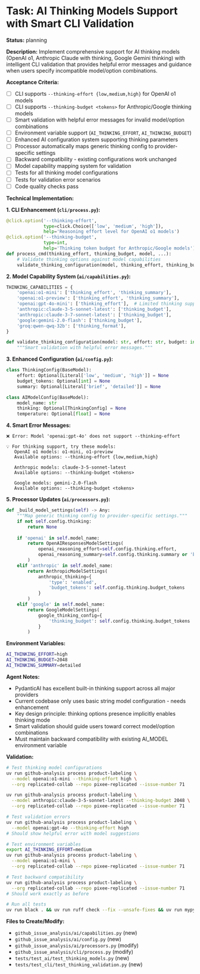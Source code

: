 # Task: AI Thinking Models Support with Smart CLI Validation

**Status:** planning

**Description:**
Implement comprehensive support for AI thinking models (OpenAI o1, Anthropic Claude with thinking, Google Gemini thinking) with intelligent CLI validation that provides helpful error messages and guidance when users specify incompatible model/option combinations.

**Acceptance Criteria:**
- [ ] CLI supports `--thinking-effort {low,medium,high}` for OpenAI o1 models
- [ ] CLI supports `--thinking-budget <tokens>` for Anthropic/Google thinking models  
- [ ] Smart validation with helpful error messages for invalid model/option combinations
- [ ] Environment variable support (`AI_THINKING_EFFORT`, `AI_THINKING_BUDGET`)
- [ ] Enhanced AI configuration system supporting thinking parameters
- [ ] Processor automatically maps generic thinking config to provider-specific settings
- [ ] Backward compatibility - existing configurations work unchanged
- [ ] Model capability mapping system for validation
- [ ] Tests for all thinking model configurations
- [ ] Tests for validation error scenarios
- [ ] Code quality checks pass

**Technical Implementation:**

**1. CLI Enhancement (`cli/process.py`):**
```python
@click.option('--thinking-effort', 
              type=click.Choice(['low', 'medium', 'high']),
              help='Reasoning effort level for OpenAI o1 models')
@click.option('--thinking-budget', 
              type=int,
              help='Thinking token budget for Anthropic/Google models')
def process_cmd(thinking_effort, thinking_budget, model, ...):
    # Validate thinking options against model capabilities
    validate_thinking_configuration(model, thinking_effort, thinking_budget)
```

**2. Model Capability System (`ai/capabilities.py`):**
```python
THINKING_CAPABILITIES = {
    'openai:o1-mini': ['thinking_effort', 'thinking_summary'],
    'openai:o1-preview': ['thinking_effort', 'thinking_summary'],
    'openai:gpt-4o-mini': ['thinking_effort'],  # Limited thinking support
    'anthropic:claude-3-5-sonnet-latest': ['thinking_budget'],
    'anthropic:claude-3-7-sonnet-latest': ['thinking_budget'],
    'google:gemini-2.0-flash': ['thinking_budget'],
    'groq:qwen-qwq-32b': ['thinking_format'],
}

def validate_thinking_configuration(model: str, effort: str, budget: int) -> None:
    """Smart validation with helpful error messages."""
```

**3. Enhanced Configuration (`ai/config.py`):**
```python
class ThinkingConfig(BaseModel):
    effort: Optional[Literal['low', 'medium', 'high']] = None
    budget_tokens: Optional[int] = None
    summary: Optional[Literal['brief', 'detailed']] = None

class AIModelConfig(BaseModel):
    model_name: str
    thinking: Optional[ThinkingConfig] = None
    temperature: Optional[float] = None
```

**4. Smart Error Messages:**
```
❌ Error: Model 'openai:gpt-4o' does not support --thinking-effort

💡 For thinking support, try these models:
   OpenAI o1 models: o1-mini, o1-preview
   Available options: --thinking-effort {low,medium,high}

   Anthropic models: claude-3-5-sonnet-latest  
   Available options: --thinking-budget <tokens>

   Google models: gemini-2.0-flash
   Available options: --thinking-budget <tokens>
```

**5. Processor Updates (`ai/processors.py`):**
```python
def _build_model_settings(self) -> Any:
    """Map generic thinking config to provider-specific settings."""
    if not self.config.thinking:
        return None
        
    if 'openai' in self.model_name:
        return OpenAIResponsesModelSettings(
            openai_reasoning_effort=self.config.thinking.effort,
            openai_reasoning_summary=self.config.thinking.summary or 'brief'
        )
    elif 'anthropic' in self.model_name:
        return AnthropicModelSettings(
            anthropic_thinking={
                'type': 'enabled',
                'budget_tokens': self.config.thinking.budget_tokens
            }
        )
    elif 'google' in self.model_name:
        return GoogleModelSettings(
            google_thinking_config={
                'thinking_budget': self.config.thinking.budget_tokens
            }
        )
```

**Environment Variables:**
```bash
AI_THINKING_EFFORT=high
AI_THINKING_BUDGET=2048  
AI_THINKING_SUMMARY=detailed
```

**Agent Notes:**
- PydanticAI has excellent built-in thinking support across all major providers
- Current codebase only uses basic string model configuration - needs enhancement
- Key design principle: thinking options presence implicitly enables thinking mode
- Smart validation should guide users toward correct model/option combinations
- Must maintain backward compatibility with existing AI_MODEL environment variable

**Validation:**
```bash
# Test thinking model configurations
uv run github-analysis process product-labeling \
  --model openai:o1-mini --thinking-effort high \
  --org replicated-collab --repo pixee-replicated --issue-number 71

uv run github-analysis process product-labeling \
  --model anthropic:claude-3-5-sonnet-latest --thinking-budget 2048 \
  --org replicated-collab --repo pixee-replicated --issue-number 71

# Test validation errors
uv run github-analysis process product-labeling \
  --model openai:gpt-4o --thinking-effort high
# Should show helpful error with model suggestions

# Test environment variables
export AI_THINKING_EFFORT=medium
uv run github-analysis process product-labeling \
  --model openai:o1-mini \
  --org replicated-collab --repo pixee-replicated --issue-number 71

# Test backward compatibility
uv run github-analysis process product-labeling \
  --org replicated-collab --repo pixee-replicated --issue-number 71
# Should work exactly as before

# Run all tests
uv run black . && uv run ruff check --fix --unsafe-fixes && uv run mypy . && uv run pytest
```

**Files to Create/Modify:**
- `github_issue_analysis/ai/capabilities.py` (new)
- `github_issue_analysis/ai/config.py` (new) 
- `github_issue_analysis/ai/processors.py` (modify)
- `github_issue_analysis/cli/process.py` (modify)
- `tests/test_ai/test_thinking_models.py` (new)
- `tests/test_cli/test_thinking_validation.py` (new)